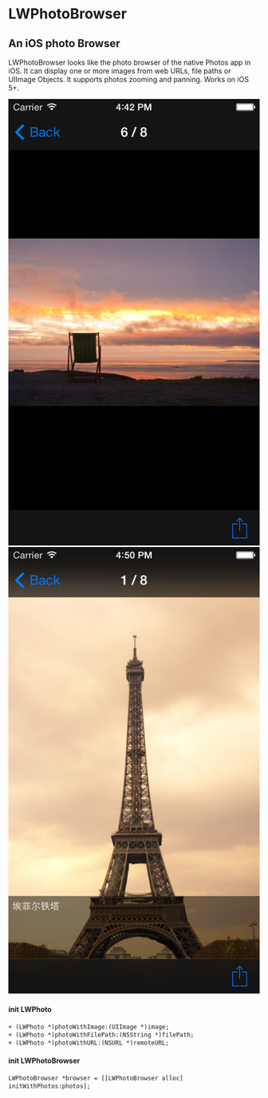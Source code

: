 LWPhotoBrowser
==============

An iOS photo Browser
--------------------


LWPhotoBrowser looks like the photo browser of the native Photos app in iOS. It can display one or more images from web URLs, file paths or UIImage Objects. It supports photos zooming and panning. Works on iOS 5+.



![screenshot1](https://github.com/imhui/LWPhotoBrowser/blob/master/screenshots/1.png)
![screenshot2](https://github.com/imhui/LWPhotoBrowser/blob/master/screenshots/2.png)

#### init LWPhoto
```
+ (LWPhoto *)photoWithImage:(UIImage *)image;
+ (LWPhoto *)photoWithFilePath:(NSString *)filePath;
+ (LWPhoto *)photoWithURL:(NSURL *)remoteURL;
````

#### init LWPhotoBrowser
```
LWPhotoBrowser *browser = [[LWPhotoBrowser alloc] initWithPhotos:photos];
```


